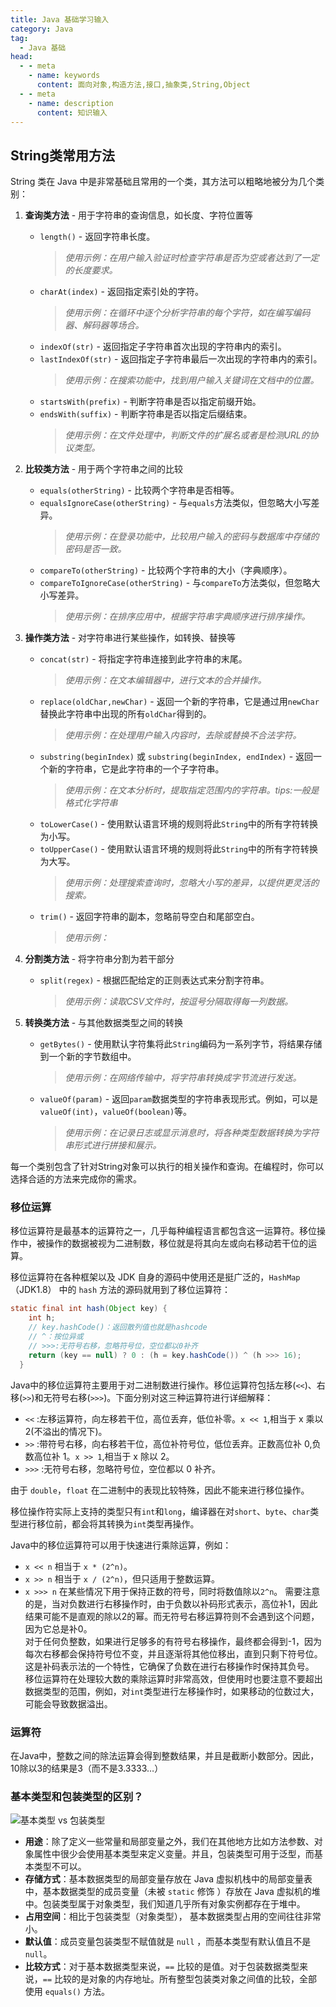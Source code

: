 ```yaml
---
title: Java 基础学习输入
category: Java
tag:
  - Java 基础
head:
  - - meta
    - name: keywords
      content: 面向对象,构造方法,接口,抽象类,String,Object
  - - meta
    - name: description
      content: 知识输入
---
```

## String类常用方法
String 类在 Java 中是非常基础且常用的一个类，其方法可以粗略地被分为几个类别：

1. **查询类方法** - 用于字符串的查询信息，如长度、字符位置等
   - `length()` - 返回字符串长度。<br />
      ><em>使用示例：在用户输入验证时检查字符串是否为空或者达到了一定的长度要求。</em>
   - `charAt(index)` - 返回指定索引处的字符。<br />
     ><em>使用示例：在循环中逐个分析字符串的每个字符，如在编写编码器、解码器等场合。</em>
   - `indexOf(str)` - 返回指定子字符串首次出现的字符串内的索引。
   - `lastIndexOf(str)` - 返回指定子字符串最后一次出现的字符串内的索引。<br />
      ><em>使用示例：在搜索功能中，找到用户输入关键词在文档中的位置。</em>
   - `startsWith(prefix)` - 判断字符串是否以指定前缀开始。
   - `endsWith(suffix)` - 判断字符串是否以指定后缀结束。<br />
      ><em>使用示例：在文件处理中，判断文件的扩展名或者是检测URL的协议类型。</em>

2. **比较类方法** - 用于两个字符串之间的比较
   - `equals(otherString)` - 比较两个字符串是否相等。
   - `equalsIgnoreCase(otherString)` - 与`equals`方法类似，但忽略大小写差异。<br />
      ><em>使用示例：在登录功能中，比较用户输入的密码与数据库中存储的密码是否一致。</em>
   - `compareTo(otherString)` - 比较两个字符串的大小（字典顺序）。
   - `compareToIgnoreCase(otherString)` - 与`compareTo`方法类似，但忽略大小写差异。<br />
      ><em>使用示例：在排序应用中，根据字符串字典顺序进行排序操作。</em>

3. **操作类方法** - 对字符串进行某些操作，如转换、替换等
   - `concat(str)` - 将指定字符串连接到此字符串的末尾。<br />
      ><em>使用示例：在文本编辑器中，进行文本的合并操作。</em>
   - `replace(oldChar,newChar)` - 返回一个新的字符串，它是通过用`newChar`替换此字符串中出现的所有`oldChar`得到的。<br />
      ><em>使用示例：在处理用户输入内容时，去除或替换不合法字符。</em>
   - `substring(beginIndex)` 或 `substring(beginIndex, endIndex)` - 返回一个新的字符串，它是此字符串的一个子字符串。<br />
      ><em>使用示例：在文本分析时，提取指定范围内的字符串。tips:一般是格式化字符串</em>
   - `toLowerCase()` - 使用默认语言环境的规则将此`String`中的所有字符转换为小写。
   - `toUpperCase()` - 使用默认语言环境的规则将此`String`中的所有字符转换为大写。<br />
      ><em>使用示例：处理搜索查询时，忽略大小写的差异，以提供更灵活的搜索。</em>
   - `trim()` - 返回字符串的副本，忽略前导空白和尾部空白。<br />
      ><em>使用示例：</em>

4. **分割类方法** - 将字符串分割为若干部分
   - `split(regex)` - 根据匹配给定的正则表达式来分割字符串。<br />
      ><em>使用示例：读取CSV文件时，按逗号分隔取得每一列数据。</em>

5. **转换类方法** - 与其他数据类型之间的转换
   - `getBytes()` - 使用默认字符集将此`String`编码为一系列字节，将结果存储到一个新的字节数组中。<br />
      ><em>使用示例：在网络传输中，将字符串转换成字节流进行发送。</em>
   - `valueOf(param)` - 返回`param`数据类型的字符串表现形式。例如，可以是`valueOf(int)`，`valueOf(boolean)`等。<br />
      ><em>使用示例：在记录日志或显示消息时，将各种类型数据转换为字符串形式进行拼接和展示。</em>

每一个类别包含了针对String对象可以执行的相关操作和查询。在编程时，你可以选择合适的方法来完成你的需求。

### 移位运算
移位运算符是最基本的运算符之一，几乎每种编程语言都包含这一运算符。移位操作中，被操作的数据被视为二进制数，移位就是将其向左或向右移动若干位的运算。

移位运算符在各种框架以及 JDK 自身的源码中使用还是挺广泛的，`HashMap`（JDK1.8） 中的 `hash` 方法的源码就用到了移位运算符：

```java
static final int hash(Object key) {
    int h;
    // key.hashCode()：返回散列值也就是hashcode
    // ^：按位异或
    // >>>:无符号右移，忽略符号位，空位都以0补齐
    return (key == null) ? 0 : (h = key.hashCode()) ^ (h >>> 16);
  }

```
Java中的移位运算符主要用于对二进制数进行操作。移位运算符包括左移(`<<`)、右移(`>>`)和无符号右移(`>>>`)。下面分别对这三种运算符进行详细解释：
- `<<` :左移运算符，向左移若干位，高位丢弃，低位补零。`x << 1`,相当于 x 乘以 2(不溢出的情况下)。
- `>>` :带符号右移，向右移若干位，高位补符号位，低位丢弃。正数高位补 0,负数高位补 1。`x >> 1`,相当于 x 除以 2。
- `>>>` :无符号右移，忽略符号位，空位都以 0 补齐。

由于 `double`，`float` 在二进制中的表现比较特殊，因此不能来进行移位操作。

移位操作符实际上支持的类型只有`int`和`long`，编译器在对`short`、`byte`、`char`类型进行移位前，都会将其转换为`int`类型再操作。

Java中的移位运算符可以用于快速进行乘除运算，例如：
- `x << n` 相当于 `x * (2^n)`。
- `x >> n` 相当于 `x / (2^n)`，但只适用于整数运算。
- `x >>> n` 在某些情况下用于保持正数的符号，同时将数值除以`2^n`。
需要注意的是，当对负数进行右移操作时，由于负数以补码形式表示，高位补1，因此结果可能不是直观的除以2的幂。而无符号右移运算符则不会遇到这个问题，因为它总是补0。<br />
对于任何负整数，如果进行足够多的有符号右移操作，最终都会得到-1，因为每次右移都会保持符号位不变，并且逐渐将其他位移出，直到只剩下符号位。这是补码表示法的一个特性，它确保了负数在进行右移操作时保持其负号。<br />
移位运算符在处理较大数的乘除运算时非常高效，但使用时也要注意不要超出数据类型的范围，例如，对`int`类型进行左移操作时，如果移动的位数过大，可能会导致数据溢出。


### 运算符
在Java中，整数之间的除法运算会得到整数结果，并且是截断小数部分。因此，10除以3的结果是3（而不是3.3333…）

### 基本类型和包装类型的区别？

![基本类型 vs 包装类型](https://oss.javaguide.cn/github/javaguide/java/basis/primitive-type-vs-packaging-type.png)

- **用途**：除了定义一些常量和局部变量之外，我们在其他地方比如方法参数、对象属性中很少会使用基本类型来定义变量。并且，包装类型可用于泛型，而基本类型不可以。
- **存储方式**：基本数据类型的局部变量存放在 Java 虚拟机栈中的局部变量表中，基本数据类型的成员变量（未被 `static` 修饰 ）存放在 Java 虚拟机的堆中。包装类型属于对象类型，我们知道几乎所有对象实例都存在于堆中。
- **占用空间**：相比于包装类型（对象类型）， 基本数据类型占用的空间往往非常小。
- **默认值**：成员变量包装类型不赋值就是 `null` ，而基本类型有默认值且不是 `null`。
- **比较方式**：对于基本数据类型来说，`==` 比较的是值。对于包装数据类型来说，`==` 比较的是对象的内存地址。所有整型包装类对象之间值的比较，全部使用 `equals()` 方法。